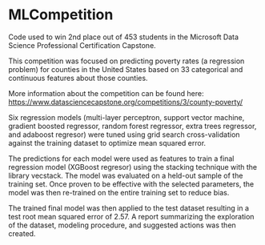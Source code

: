 # MLCompetition
Code used to win 2nd place out of 453 students in the Microsoft Data Science Professional Certification Capstone.
 
This competition was focused on predicting poverty rates (a regression problem) for counties in the United States based on 33 categorical and continuous features about those counties.
 
More information about the competition can be found here: https://www.datasciencecapstone.org/competitions/3/county-poverty/
 
Six regression models  (multi-layer perceptron, support vector machine, gradient boosted regressor, random forest regressor, extra trees regressor, and adaboost regresor) were tuned using grid search cross-validation against the training dataset to optimize mean squared error.
 
The predictions for each model were used as features to train a final regression model (XGBoost regresor) using the stacking technique with the library vecstack. The model was evaluated on a held-out sample of the training set. Once proven to be effective with the selected parameters, the model was then re-trained on the entire training set to reduce bias.
 
The trained final model was then applied to the test dataset resulting in a test root mean squared error of 2.57. A report summarizing the exploration of the dataset, modeling procedure, and suggested actions was then created.
